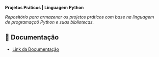 **Projetos Práticos | Linguagem Python**

*Repositório para armazenar os projetos práticos com base na linguagem de programaçaõ Python e suas bibliotecas.*

## 📙 Documentação

- [Link da Documentação](https://docs.python.org/3/)